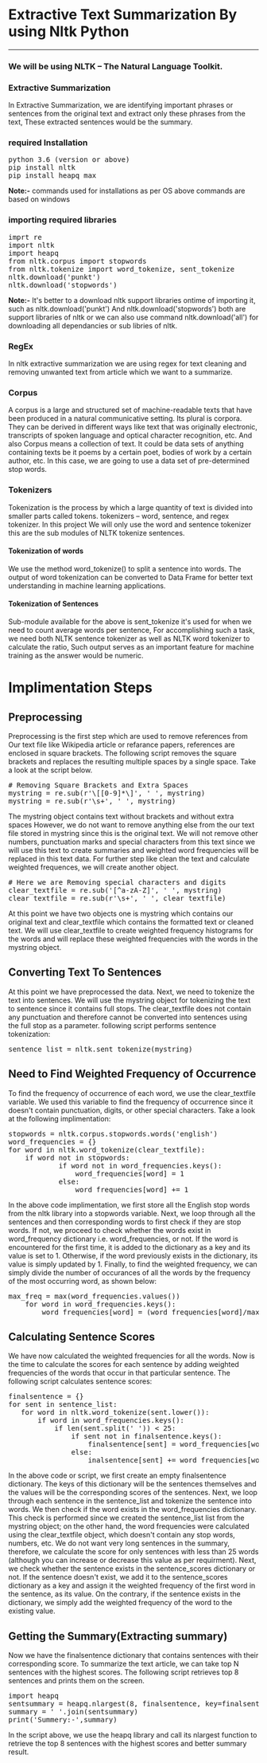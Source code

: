 # Extractive Text Summarization By using Nltk Python
-------------

### We will be using NLTK – The Natural Language Toolkit. 

### Extractive Summarization
In Extractive Summarization, we are identifying important phrases or sentences from the original text and extract only these phrases from the text, 
These extracted sentences would be the summary.

### required Installation
<pre>
python 3.6 (version or above)
pip install nltk 
pip install heapq_max
</pre>

**Note:-** commands used for installations as per OS above commands are based on windows

### importing required libraries
<pre>
imprt re
import nltk
import heapq  
from nltk.corpus import stopwords
from nltk.tokenize import word_tokenize, sent_tokenize
nltk.download('punkt')
nltk.download('stopwords')
</pre>
**Note:-** It's better to a download nltk support libraries ontime of importing it, such as nltk.download('punkt') And nltk.download('stopwords') both are support libraries of nltk or we can also use command nltk.download('all') for downloading all dependancies or sub libries of nltk.

### RegEx
In nltk extractive summarization we are using regex for text cleaning and removing unwanted text from article which we want to a summarize. 

### Corpus
A corpus is a large and structured set of machine-readable texts that have been produced in a natural communicative setting. Its plural is corpora. They can be derived in different ways like text that was originally electronic, transcripts of spoken language and optical character recognition, etc.
And also Corpus means a collection of text. It could be data sets of anything containing texts be it poems by a certain poet, bodies of work by a certain author, etc. In this case, we are going to use a data set of pre-determined stop words.

### Tokenizers
Tokenization is the process by which a large quantity of text is divided into smaller parts called tokens.
tokenizers – word, sentence, and regex tokenizer. In this project We will only use the word and sentence tokenizer this are the sub modules of  NLTK tokenize sentences.
#### Tokenization of words
We use the method word_tokenize() to split a sentence into words. The output of word tokenization can be converted to Data Frame for better text understanding in machine learning applications.
#### Tokenization of Sentences
Sub-module available for the above is sent_tokenize it's used for when we need to count average words per sentence, For accomplishing such a task, we need both NLTK sentence tokenizer as well as NLTK word tokenizer to calculate the ratio, 
Such output serves as an important feature for machine training as the answer would be numeric.

# Implimentation Steps

## Preprocessing
Preprocessing is the first step which are used to remove references from Our text file like Wikipedia article or refarance papers, references are enclosed in square brackets. The following script removes the square brackets and replaces the resulting multiple spaces by a single space. Take a look at the script below.

<pre>
# Removing Square Brackets and Extra Spaces
mystring = re.sub(r'\[[0-9]*\]', ' ', mystring)
mystring = re.sub(r'\s+', ' ', mystring)
</pre>

The mystring object contains text without brackets and without extra spaces However, we do not want to remove anything else from the our text file stored in mystring since this is the original text. We will not remove other numbers, punctuation marks and special characters from this text since we will use this text to create summaries and weighted word frequencies will be replaced in this text data.
For further step like clean the text and calculate weighted frequences, we will create another object. 

<pre>
# Here we are Removing special characters and digits
clear_textfile = re.sub('[^a-zA-Z]', ' ', mystring)
clear_textfile = re.sub(r'\s+', ' ', clear_textfile)
</pre>
 
At this point we have two objects one is mystring which contains our original text and clear_textfile which contains the formatted text or cleaned text. We will use clear_textfile to create weighted frequency histograms for the words and will replace these weighted frequencies with the words in the mystring object.

## Converting Text To Sentences 
At this point we have preprocessed the data. Next, we need to tokenize the text into sentences. We will use the mystring object for tokenizing the text to sentence since it contains full stops. The clear_textfile does not contain any punctuation and therefore cannot be converted into sentences using the full stop as a parameter.
following script performs sentence tokenization:
<pre>
sentence_list = nltk.sent_tokenize(mystring)
</pre>

## Need to Find Weighted Frequency of Occurrence
To find the frequency of occurrence of each word, we use the clear_textfile variable. We used this variable to find the frequency of occurrence since it doesn't contain punctuation, digits, or other special characters. Take a look at the following implimentation:

<pre>
stopwords = nltk.corpus.stopwords.words('english')
word_frequencies = {}
for word in nltk.word_tokenize(clear_textfile):
	if word not in stopwords:
            if word not in word_frequencies.keys():
                word_frequencies[word] = 1
            else:
                word_frequencies[word] += 1
</pre>

In the above code implimentation, we first store all the English stop words from the nltk library into a stopwords variable. Next, we loop through all the sentences and then corresponding words to first check if they are stop words. If not, we proceed to check whether the words exist in word_frequency dictionary i.e. word_frequencies, or not. If the word is encountered for the first time, it is added to the dictionary as a key and its value is set to 1. Otherwise, if the word previously exists in the dictionary, its value is simply updated by 1.
Finally, to find the weighted frequency, we can simply divide the number of occurances of all the words by the frequency of the most occurring word, as shown below:
<pre>
max_freq = max(word_frequencies.values())
    for word in word_frequencies.keys():
        word_frequencies[word] = (word_frequencies[word]/max_freq)
</pre>
## Calculating Sentence Scores
We have now calculated the weighted frequencies for all the words. Now is the time to calculate the scores for each sentence by adding weighted frequencies of the words that occur in that particular sentence. The following script calculates sentence scores:

<pre>
finalsentence = {}
for sent in sentence_list:
   for word in nltk.word_tokenize(sent.lower()):
       if word in word_frequencies.keys():
           if len(sent.split(' ')) < 25:
               if sent not in finalsentence.keys():
                   finalsentence[sent] = word_frequencies[word]
               else:
                   inalsentence[sent] += word_frequencies[word]
</pre>

In the above code or script, we first create an empty finalsentence dictionary. The keys of this dictionary will be the sentences themselves and the values will be the corresponding scores of the sentences. Next, we loop through each sentence in the sentence_list and tokenize the sentence into words.
We then check if the word exists in the word_frequencies dictionary. This check is performed since we created the sentence_list list from the mystring object; on the other hand, the word frequencies were calculated using the clear_textfile object, which doesn't contain any stop words, numbers, etc.
We do not want very long sentences in the summary, therefore, we calculate the score for only sentences with less than 25 words (although you can increase or decrease this value as per requirment). Next, we check whether the sentence exists in the sentence_scores dictionary or not. If the sentence doesn't exist, we add it to the sentence_scores dictionary as a key and assign it the weighted frequency of the first word in the sentence, as its value. On the contrary, if the sentence exists in the dictionary, we simply add the weighted frequency of the word to the existing value.

## Getting the Summary(Extracting summary)
Now we have the  finalsentence dictionary that contains sentences with their corresponding score. To summarize the text article, we can take top N sentences with the highest scores. The following script retrieves top 8 sentences and prints them on the screen.
<pre>
import heapq
sentsummary = heapq.nlargest(8, finalsentence, key=finalsentence.get)
summary = ' '.join(sentsummary)
print('Summery:-',summary)
</pre>
In the script above, we use the heapq library and call its nlargest function to retrieve the top 8 sentences with the highest scores and better summary result.

